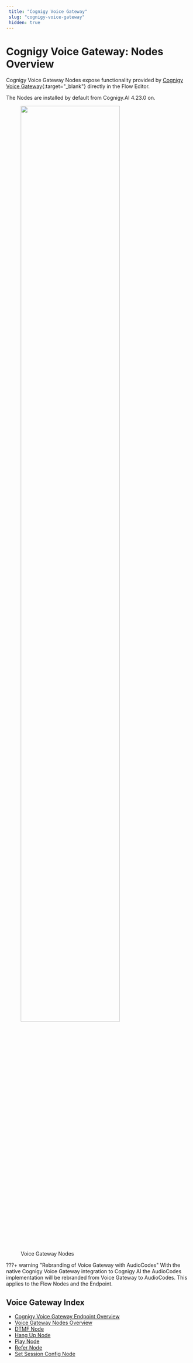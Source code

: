 ```yaml
---
 title: "Cognigy Voice Gateway" 
 slug: "cognigy-voice-gateway" 
 hidden: true 
---
```

# Cognigy Voice Gateway: Nodes Overview

Cognigy Voice Gateway Nodes expose functionality provided by [Cognigy Voice Gateway](https://www.cognigy.com/products/voice-gateway){:target="_blank"} directly in the Flow Editor. 

The Nodes are installed by default from Cognigy.AI 4.23.0 on.

<figure>
  <img class="image-center" src="{{config.site_url}}ai/flow-nodes/images/vgv2-node-overview.png" width="80%" />
  <figcaption>Voice Gateway Nodes</figcaption>
</figure>

???+ warning "Rebranding of Voice Gateway with AudioCodes"
    With the native Cognigy Voice Gateway integration to Cognigy AI the AudioCodes implementation will be rebranded from Voice Gateway to AudioCodes. 
    This applies to the Flow Nodes and the Endpoint.

## Voice Gateway Index
- [Cognigy Voice Gateway Endpoint Overview ]({{config.site_url}}ai/endpoints/cognigy-vgv2/)
- [Voice Gateway Nodes Overview]({{config.site_url}}ai/flow-nodes/vgv2/voice-gateway/)
- [DTMF Node]({{config.site_url}}ai/flow-nodes/vgv2/dtmf/)
- [Hang Up Node]({{config.site_url}}ai/flow-nodes/vgv2/hangup/)
- [Play Node]({{config.site_url}}ai/flow-nodes/vgv2/play/)
- [Refer Node]({{config.site_url}}ai/flow-nodes/vgv2/refer/)
- [Set Session Config Node]({{config.site_url}}ai/flow-nodes/vgv2/set-session-config/)